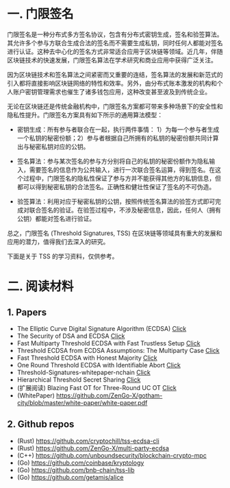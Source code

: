 # 一. 门限签名

门限签名是一种分布式多方签名协议，包含有分布式密钥生成，签名和验签算法。其允许多个参与方联合生成合法的签名而不需要生成私钥，同时任何人都能对签名进行认证。这种去中心化的签名方式非常适合应用于区块链等领域。近几年，伴随区块链技术的快速发展，门限签名算法在学术研究和商业应用中获得广泛关注。

因为区块链技术和签名算法之间紧密而又重要的连结，签名算法的发展和新范式的引入都将直接影响区块链网络的特性和效率。另外，由分布式账本激发的机构和个人账户密钥管理需求也催生了诸多钱包应用，这种改变甚至波及到传统企业。

无论在区块链还是传统金融机构中，门限签名方案都可带来多种场景下的安全性和隐私性提升。门限签名方案具有如下所示的通用算法模型：

- 密钥生成：所有参与者联合在一起，执行两件事情： 1）为每一个参与者生成一个私钥的秘密份额；2）参与者根据自己所拥有的私钥的秘密份额共同计算出与秘密私钥对应的公钥。

- 签名算法：参与某次签名的参与方分别将自己的私钥的秘密份额作为隐私输入，需要签名的信息作为公共输入，进行一次联合签名运算，得到签名。在这个过程中，门限签名的隐私性保证了参与方并不能获得其他方的私钥信息，但都可以得到秘密私钥的合法签名。正确性和健壮性保证了签名的不可伪造。

- 验签算法：利用对应于秘密私钥的公钥，按照传统签名算法的验签方式即可完成对联合签名的验证。在验签过程中，不涉及秘密信息，因此，任何人（拥有公钥）都能对签名进行验证。

总之，门限签名 (Threshold Signatures, TSS) 在区块链等领域具有重大的发展和应用的潜力，值得我们去深入的研究。

下面是关于 TSS 的学习资料，仅供参考。

# 二. 阅读材料

## 1. Papers

* The Elliptic Curve Digital Signature Algorithm (ECDSA) 
  [Click](https://link.springer.com/article/10.1007/s102070100002)
* The Security of DSA and ECDSA
  [Click](https://link.springer.com/chapter/10.1007/3-540-36288-6_23)
* Fast Multiparty Threshold ECDSA with Fast Trustless Setup
  [Click](https://eprint.iacr.org/2019/114.pdf)
* Threshold ECDSA from ECDSA Assumptions: The Multiparty Case
  [Click](https://ieeexplore.ieee.org/abstract/document/8835354)
* Fast Threshold ECDSA with Honest Majority
  [Click](https://dl.acm.org/doi/abs/10.1145/3243734.3243859)
* One Round Threshold ECDSA with Identifiable Abort
  [Click](https://eprint.iacr.org/2020/540.pdf)
* Threshold-Signatures-whitepaper-nchain
  [Click](https://nakasendoproject.org/Threshold-Signatures-whitepaper-nchain.pdf)
* Hierarchical Threshold Secret Sharing
  [Click](https://www.openu.ac.il/lists/mediaserver_documents/personalsites/tamirtassa/hss_conf.pdf)
* (扩展阅读) Blazing Fast OT for Three-Round UC OT
  [Click](https://eprint.iacr.org/2020/110.pdf)
* (WhitePaper) https://github.com/ZenGo-X/gotham-city/blob/master/white-paper/white-paper.pdf

## 2. Github repos

* (Rust) https://github.com/cryptochill/tss-ecdsa-cli
* (Rust) https://github.com/ZenGo-X/multi-party-ecdsa
* (C++) https://github.com/unboundsecurity/blockchain-crypto-mpc
* (Go) https://github.com/coinbase/kryptology
* (Go) https://github.com/bnb-chain/tss-lib
* (Go) https://github.com/getamis/alice
